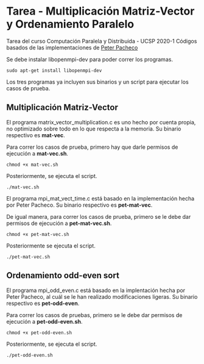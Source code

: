 # Tarea - Multiplicación Matriz-Vector y Ordenamiento Paralelo

Tarea del curso Computación Paralela y Distribuida - UCSP 2020-1
Códigos basados de las implementaciones de [Peter Pacheco](https://www.cs.usfca.edu/~peter/ipp/)

Se debe instalar libopenmpi-dev para poder correr los programas.

```
sudo apt-get install libopenmpi-dev
```

Los tres programas ya incluyen sus binarios y un script para ejecutar los casos de prueba.

## Multiplicación Matriz-Vector

El programa matrix\_vector\_multiplication.c es uno hecho por cuenta propia, no optimizado sobre todo en lo que respecta a la memoria. Su binario respectivo es **mat-vec**.

Para correr los casos de prueba, primero hay que darle permisos de ejecución a **mat-vec.sh**.

```
chmod +x mat-vec.sh
```

Posteriormente, se ejecuta el script.

```
./mat-vec.sh
```

El programa mpi\_mat\_vect\_time.c está basado en la implementación hecha por Peter Pacheco. Su binario respectivo es **pet-mat-vec**.

De igual manera, para correr los casos de prueba, primero se le debe dar permisos de ejecución a **pet-mat-vec.sh**.

```
chmod +x pet-mat-vec.sh
```

Posteriormente se ejecuta el script.

```
./pet-mat-vec.sh
```

## Ordenamiento odd-even sort

El programa mpi\_odd\_even.c está basado en la implentación hecha por Peter Pacheco, al cuál se le han realizado modificaciones ligeras. Su binario respectivo es **pet-odd-even**.

Para correr los casos de pruebas, primero se le debe dar permisos de ejecución a **pet-odd-even.sh**.

```
chmod +x pet-odd-even.sh
```

Posteriormente, se ejecuta el script.

```
./pet-odd-even.sh
```
